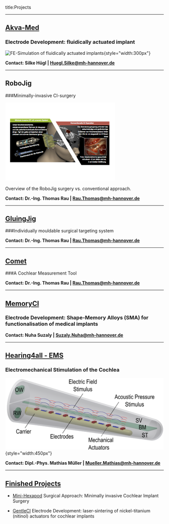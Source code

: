 title:Projects


---
## [Akva-Med](projects/05_akvamed.html)

### Electrode Development: fluidically actuated implant

![FE-Simulation of fluidically actuated implants](projects/05_akvamed/akvamed3.png){style="width:300px"}

**Contact: Silke Hügl | Huegl.Silke@mh-hannover.de**


---
## RoboJig

###Minimally-invasive CI-surgery

![Overview of RoboJig System](projects/10_robojig/robojig-overview-de.png)

Overview of the RoboJig surgery vs. conventional approach.

**Contact: Dr.-Ing. Thomas Rau | Rau.Thomas@mh-hannover.de**


---
## [GluingJig](projects/gluingjig.html)

###Individually mouldable surgical targeting system

**Contact: Dr.-Ing. Thomas Rau | Rau.Thomas@mh-hannover.de**


---
## [Comet](projects/30_comet.html)

###A Cochlear Measurement Tool

**Contact: Dr.-Ing. Thomas Rau | Rau.Thomas@mh-hannover.de**


---
## [MemoryCI](projects/40_memoryci.html)

### Electrode Development: Shape-Memory Alloys (SMA) for functionalisation of medical implants

**Contact: Nuha Suzaly | Suzaly.Nuha@mh-hannover.de**


---
## [Hearing4all - EMS](projects/50_ems.html)

### Electromechanical Stimulation of the Cochlea

![EMS](projects/50_ems/ems.png){style="width:450px"}

**Contact: Dipl.-Phys. Mathias Müller | Mueller.Mathias@mh-hannover.de**


--- 
## [Finished Projects](projects/zz_finished.html)

- [Mini-Hexapod](projects/zz_finished/hexapod2.html)
Surgical Approach: Minimally invasive Cochlear Implant Surgery

- [GentleCI](projects/zz_finished/gentleci.html)
Electrode Development: laser-sintering of nickel-titanium (nitinol) actuators for cochlear implants

